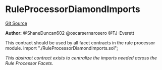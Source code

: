 # RuleProcessorDiamondImports
[Git Source](https://github.com/thrackle-io/tron/blob/d5c4da9c910c7f583b74a714399bd64fbb32b616/src/protocol/economic/ruleProcessor/RuleProcessorDiamondImports.sol)

**Author:**
@ShaneDuncan602 @oscarsernarosero @TJ-Everett

This contract should be used by all facet contracts in the rule processor module.
import "./RuleProcessorDiamondImports.sol";

*This abstract contract exists to centralize the imports needed across the Rule Processor Facets.*


